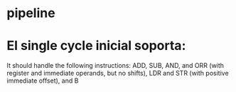 # pipeline

# El single cycle inicial soporta:  
It should handle the following instructions: ADD, SUB, AND, and
ORR (with register and immediate operands, but no shifts), LDR and STR (with positive immediate offset),
and B
